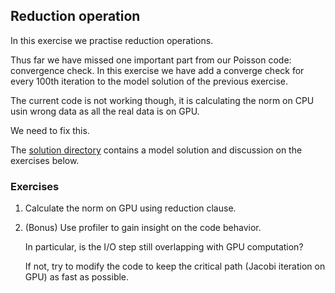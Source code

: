 <!--
SPDX-FileCopyrightText: 2025 CSC - IT Center for Science Ltd. <www.csc.fi>

SPDX-License-Identifier: CC-BY-4.0
-->

## Reduction operation

In this exercise we practise reduction operations.

Thus far we have missed one important part from our Poisson code: convergence check.
In this exercise we have add a converge check for every 100th iteration
to the model solution of the previous exercise.

The current code is not working though, it is calculating the norm on CPU usin wrong data
as all the real data is on GPU.

We need to fix this.

The [solution directory](solution/) contains a model solution and discussion on the exercises below.

### Exercises

1. Calculate the norm on GPU using reduction clause.

2. (Bonus) Use profiler to gain insight on the code behavior.

   In particular, is the I/O step still overlapping with GPU computation?

   If not, try to modify the code to keep the critical path (Jacobi iteration on GPU)
   as fast as possible.
